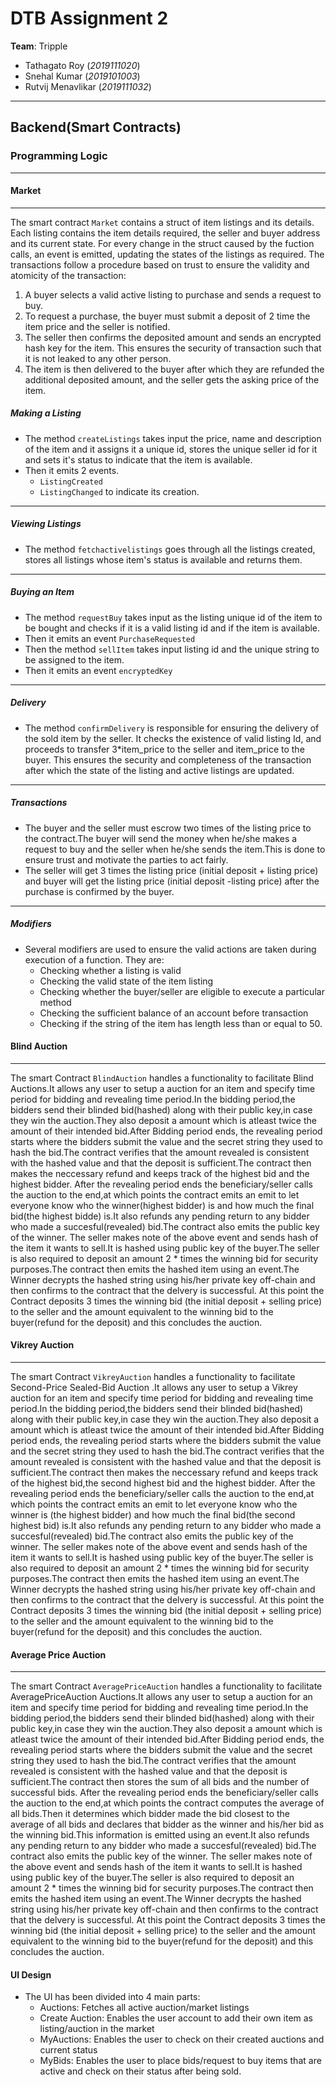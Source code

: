 # DTB Assignment 2

**Team**: Tripple
- Tathagato Roy (*2019111020*)
- Snehal Kumar (*2019101003*)
- Rutvij Menavlikar (*2019111032*)

---
## Backend(Smart Contracts)


### Programming Logic

---

#### Market 

---

The smart contract `Market` contains a struct of item listings and its details. Each listing contains the item details required, the seller and buyer address and its current state.
For every change in the struct caused by the fuction calls, an event is emitted, updating the states of the listings as required.
The transactions follow a procedure based on trust to ensure the validity and atomicity of the transaction:
1. A buyer selects a valid active listing to purchase and sends a request to buy.
2. To request a purchase, the buyer must submit a deposit of 2 time the item price and the seller is notified. 
3. The seller then confirms the deposited amount and sends an encrypted hash key for the item. This ensures the security of transaction such that it is not leaked to any other person.
4. The item is then delivered to the buyer after which they are refunded the additional deposited amount, and the seller gets the asking price of the item.



##### Making a Listing

- The method `createListings` takes input the price, name and description of the item and it assigns it a unique id, stores the unique seller id for it and sets it's status to indicate that the item is available.
- Then it emits 2 events.
    - `ListingCreated`
    - `ListingChanged` to indicate its creation.

---

##### Viewing Listings

- The method `fetchactivelistings` goes through all the listings created, stores all listings whose item's status is available and returns them.

---

##### Buying an Item

- The method `requestBuy` takes input as the listing unique id of the item to be bought and checks if it is a valid listing id and if the item is available.
- Then it emits an event `PurchaseRequested`
- Then the method `sellItem` takes input listing id and the unique string to be assigned to the item.
- Then it emits an event `encryptedKey`

---

##### Delivery

- The method `confirmDelivery` is responsible for ensuring the delivery of the sold item by the seller. It checks the existence of valid listing Id, and proceeds to transfer 3*item_price to the seller and item_price to the buyer. This ensures the security and completeness of the transaction after which the state of the listing and active listings are updated.

---

##### Transactions

- The buyer and the seller must escrow two times of the listing price to the contract.The buyer will send the money when he/she makes a request to buy and the seller when he/she sends the item.This is done to ensure trust and motivate the parties to act fairly.
- The seller will get 3 times the listing price (initial deposit + listing price) and buyer will get the listing price (initial deposit -listing price) after the purchase is confirmed by the buyer.

---

##### Modifiers

- Several modifiers are used to ensure the valid actions are taken during execution of a function. They are:
    - Checking whether a listing is valid
    - Checking the valid state of the item listing
    - Checking whether the buyer/seller are eligible to execute a particular method
    - Checking the sufficient balance of an account before transaction
    - Checking if the string of the item has length less than or equal to 50.


#### Blind Auction

---

The smart Contract `BlindAuction` handles a functionality to facilitate Blind Auctions.It allows any user to setup a auction for an item and specify time period for bidding and revealing time period.In the bidding period,the bidders send their blinded bid(hashed) along with their public key,in case they win the auction.They also deposit a amount which is atleast twice the amount of their intended bid.After Bidding period ends, the revealing period starts where the bidders submit the value and the secret string they used to hash the bid.The contract verifies that the amount revealed is consistent with the hashed value and  that the deposit is sufficient.The contract then makes the neccessary refund and keeps track of the highest bid and the highest bidder.
After the revealing period ends the beneficiary/seller calls the auction to the end,at which points the contract emits an emit to let everyone know who the winner(highest bidder) is and how much the final bid(the highest bidde) is.It also refunds any pending return to any bidder who made a succesful(revealed) bid.The contract also emits the public key of the winner.
The seller makes note of the above event and sends hash of the item it wants to sell.It is hashed using public key of the buyer.The seller is also required to deposit an amount 2 * times the winning bid for security purposes.The contract then emits the hashed item using an event.The Winner decrypts the hashed string using his/her private key off-chain and then confirms to the contract that the delvery is successful.
At this point the Contract deposits 3 times the winning bid (the initial deposit + selling price) to the seller and the amount equivalent to the winning bid to the buyer(refund for the deposit) and this concludes the auction. 


#### Vikrey Auction

---

The smart Contract `VikreyAuction` handles a functionality to facilitate Second-Price Sealed-Bid Auction .It allows any user to setup a Vikrey auction for an item and specify time period for bidding and revealing time period.In the bidding period,the bidders send their blinded bid(hashed) along with their public key,in case they win the auction.They also deposit a amount which is atleast twice the amount of their intended bid.After Bidding period ends, the revealing period starts where the bidders submit the value and the secret string they used to hash the bid.The contract verifies that the amount revealed is consistent with the hashed value and  that the deposit is sufficient.The contract then makes the neccessary refund and keeps track of the highest bid,the second highest bid and the highest bidder.
After the revealing period ends the beneficiary/seller calls the auction to the end,at which points the contract emits an emit to let everyone know who the winner is (the highest bidder) and how much the final bid(the second highest bid) is.It also refunds any pending return to any bidder who made a succesful(revealed) bid.The contract also emits the public key of the winner.
The seller makes note of the above event and sends hash of the item it wants to sell.It is hashed using public key of the buyer.The seller is also required to deposit an amount 2 * times the winning bid for security purposes.The contract then emits the hashed item using an event.The Winner decrypts the hashed string using his/her private key off-chain and then confirms to the contract that the delvery is successful.
At this point the Contract deposits 3 times the winning bid (the initial deposit + selling price) to the seller and the amount equivalent to the winning bid to the buyer(refund for the deposit) and this concludes the auction. 


#### Average Price Auction

---

The smart Contract `AveragePriceAuction` handles a functionality to facilitate AveragePriceAuction Auctions.It allows any user to setup a auction for an item and specify time period for bidding and revealing time period.In the bidding period,the bidders send their blinded bid(hashed) along with their public key,in case they win the auction.They also deposit a amount which is atleast twice the amount of their intended bid.After Bidding period ends, the revealing period starts where the bidders submit the value and the secret string they used to hash the bid.The contract verifies that the amount revealed is consistent with the hashed value and  that the deposit is sufficient.The contract then stores the sum of all bids and the number of successful bids.
After the revealing period ends the beneficiary/seller calls the auction to the end,at which points the contract computes the average of all bids.Then it determines which bidder made the bid closest to the average of all bids and declares that bidder as the winner and his/her bid as the winning bid.This information is emitted using an event.It also refunds any pending return to any bidder who made a succesful(revealed) bid.The contract also emits the public key of the winner.
The seller makes note of the above event and sends hash of the item it wants to sell.It is hashed using public key of the buyer.The seller is also required to deposit an amount 2 * times the winning bid for security purposes.The contract then emits the hashed item using an event.The Winner decrypts the hashed string using his/her private key off-chain and then confirms to the contract that the delvery is successful.
At this point the Contract deposits 3 times the winning bid (the initial deposit + selling price) to the seller and the amount equivalent to the winning bid to the buyer(refund for the deposit) and this concludes the auction. 


#### UI Design
- The UI has been divided into 4 main parts:
    - Auctions: Fetches all active auction/market listings
    - Create Auction: Enables the user account to add their own item as listing/auction in the market
    - MyAuctions: Enables the user to check on their created auctions and current status
    - MyBids: Enables the user to place bids/request to buy items that are active and check on their status after being sold.

